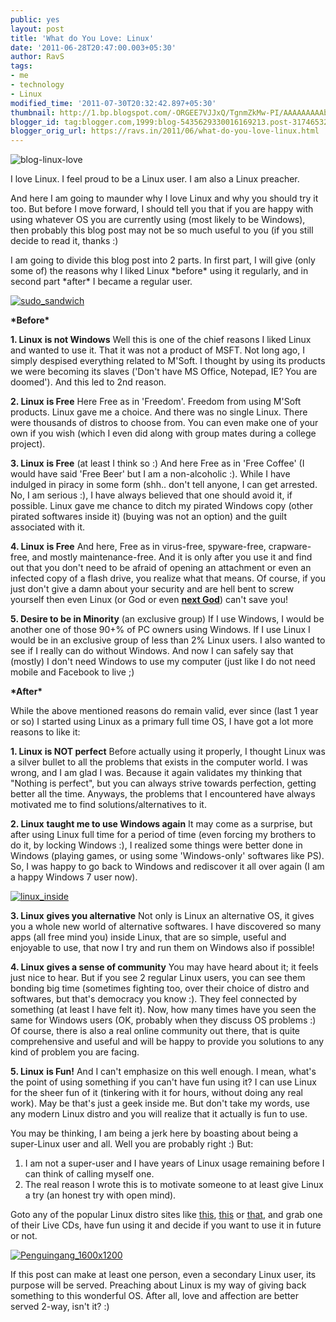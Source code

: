 ```yaml
---
public: yes
layout: post
title: 'What do You Love: Linux'
date: '2011-06-28T20:47:00.003+05:30'
author: RavS
tags:
- me
- technology
- Linux
modified_time: '2011-07-30T20:32:42.897+05:30'
thumbnail: http://1.bp.blogspot.com/-ORGEE7VJJxQ/TgnmZkMw-PI/AAAAAAAAAbg/-XjAMd2zzeI/s72-c/Linux+ScreenShot.png
blogger_id: tag:blogger.com,1999:blog-5435629330016169213.post-3174653278110296326
blogger_orig_url: https://ravs.in/2011/06/what-do-you-love-linux.html
---
```


  ![blog-linux-love](../../assets/blog-linux-love.png)

I love Linux. I feel proud to be a Linux user. I am also a Linux preacher.

And here I am going to maunder why I love Linux and why you should try it too. But before I move forward, I should tell you that if you are happy with using whatever OS you are currently using (most likely to be Windows), then probably this blog post may not be so much useful to you (if you still decide to read it, thanks :)

I am going to divide this blog post into 2 parts. In first part, I will give (only some of) the reasons why I liked Linux \*before\* using it regularly, and in second part \*after\* I became a regular user.

[![sudo_sandwich](http://farm1.static.flickr.com/105/263277312_c486f6f38f.jpg)](http://www.flickr.com/photos/4everyoung/263277312/ "sudo_sandwich by Adriano Gasparri, on Flickr")

**\*Before\***

**1. Linux** **is not Windows**
Well this is one of the chief reasons I liked Linux and wanted to use it. That it was not a product of MSFT. Not long ago, I simply despised everything related to M'Soft. I thought by using its products we were becoming its slaves ('Don't have MS Office, Notepad, IE? You are doomed'). And this led to 2nd reason.

**2. Linux** **is Free**
Here Free as in 'Freedom'. Freedom from using M'Soft products. Linux gave me a choice. And there was no single Linux. There were thousands of distros to choose from. You can even make one of your own if you wish (which I even did along with group mates during a college project).

**3. Linux** **is Free** (at least I think so :)
And here Free as in 'Free Coffee' (I would have said 'Free Beer' but I am a non-alcoholic :). While I have indulged in piracy in some form (shh.. don't tell anyone, I can get arrested. No, I am serious :), I have always believed that one should avoid it, if possible. Linux gave me chance to ditch my pirated Windows copy (other pirated softwares inside it) (buying was not an option) and the guilt associated with it.

**4. Linux** **is Free**
And here, Free as in virus-free, spyware-free, crapware-free, and mostly maintenance-free. And it is only after you use it and find out that you don't need to be afraid of opening an attachment or even an infected copy of a flash drive, you realize what that means. Of course, if you just don't give a damn about your security and are hell bent to screw yourself then even Linux (or God or even **[next God](https://twitter.com/#!/thenextg0d)**) can't save you!

**5. Desire to be in Minority** (an exclusive group)
If I use Windows, I would be another one of those 90+% of PC owners using Windows. If I use Linux I would be in an exclusive group of less than 2% Linux users. I also wanted to see if I really can do without Windows. And now I can safely say that (mostly) I don't need Windows to use my computer (just like I do not need mobile and Facebook to live ;)

**\*After\***

While the above mentioned reasons do remain valid, ever since (last 1 year or so) I started using Linux as a primary full time OS, I have got a lot more reasons to like it:

**1. Linux** **is NOT perfect**
Before actually using it properly, I thought Linux was a silver bullet to all the problems that exists in the computer world. I was wrong, and I am glad I was. Because it again validates my thinking that "Nothing is perfect", but you can always strive towards perfection, getting better all the time. Anyways, the problems that I encountered have always motivated me to find solutions/alternatives to it.

**2. Linux** **taught me to use Windows again**
It may come as a surprise, but after using Linux full time for a period of time (even forcing my brothers to do it, by locking Windows :), I realized some things were better done in Windows (playing games, or using some 'Windows-only' softwares like PS). So, I was happy to go back to Windows and rediscover it all over again (I am a happy Windows 7 user now).

[![linux_inside](http://farm1.static.flickr.com/67/220412890_d3c7d115cf.jpg)](http://farm1.static.flickr.com/67/220412890_d3c7d115cf.jpg)

**3. Linux** **gives you alternative**
Not only is Linux an alternative OS, it gives you a whole new world of alternative softwares. I have discovered so many apps (all free mind you) inside Linux, that are so simple, useful and enjoyable to use, that now I try and run them on Windows also if possible!

**4. Linux** **gives a sense of community**
You may have heard about it; it feels just nice to hear. But if you see 2 regular Linux users, you can see them bonding big time (sometimes fighting too, over their choice of distro and softwares, but that's democracy you know :). They feel connected by something (at least I have felt it). Now, how many times have you seen the same for Windows users (OK, probably when they discuss OS problems :) Of course, there is also a real online community out there, that is quite comprehensive and useful and will be happy to provide you solutions to any kind of problem you are facing.

**5. Linux** **is Fun!**
And I can't emphasize on this well enough. I mean, what's the point of using something if you can't have fun using it? I can use Linux for the sheer fun of it (tinkering with it for hours, without doing any real work). May be that's just a geek inside me. But don't take my words, use any modern Linux distro and you will realize that it actually is fun to use.

You may be thinking, I am being a jerk here by boasting about being a super-Linux user and all. Well you are probably right :) But:

1. I am not a super-user and I have years of Linux usage remaining before I can think of calling myself one.
2. The real reason I wrote this is to motivate someone to at least give Linux a try (an honest try with open mind).

Goto any of the popular Linux distro sites like [this](http://www.linuxmint.com/index.php), [this](http://www.ubuntu.com/) or [that](http://fedoraproject.org/), and grab one of their Live CDs, have fun using it and decide if you want to use it in future or not.

[![Penguingang_1600x1200](http://farm1.static.flickr.com/75/220422090_bf27dccfa7.jpg)](http://www.flickr.com/photos/4everyoung/220422090/ "Penguingang_1600x1200 by Adriano Gasparri, on Flickr")

If this post can make at least one person, even a secondary Linux user, its purpose will be served. Preaching about Linux is my way of giving back something to this wonderful OS. After all, love and affection are better served 2-way, isn't it? :)
